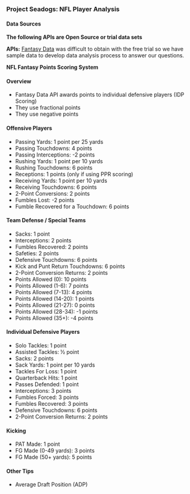 ### Project Seadogs: NFL Player Analysis

#### Data Sources
__The following APIs are Open Source or trial data sets__

**APIs:** 
[Fantasy Data](https://developer.fantasydata.com/) was difficult to obtain with the free trial so we have sample data to develop data analysis process to answer our questions.

**NFL Fantasy Points Scoring System**

#### Overview
* Fantasy Data API awards points to individual defensive players (IDP Scoring)
* They use fractional points
* They use negative points

#### Offensive Players
* Passing Yards: 1 point per 25 yards
* Passing Touchdowns: 4 points
* Passing Interceptions: -2 points
* Rushing Yards: 1 point per 10 yards
* Rushing Touchdowns: 6 points
* Receptions: 1 points (only if using PPR scoring)
* Receiving Yards: 1 point per 10 yards
* Receiving Touchdowns: 6 points
* 2-Point Conversions: 2 points
* Fumbles Lost: -2 points
* Fumble Recovered for a Touchdown: 6 points

#### Team Defense / Special Teams
* Sacks: 1 point
* Interceptions: 2 points
* Fumbles Recovered: 2 points
* Safeties: 2 points
* Defensive Touchdowns: 6 points
* Kick and Punt Return Touchdowns: 6 points
* 2-Point Conversion Returns: 2 points
* Points Allowed (0): 10 points
* Points Allowed (1-6): 7 points
* Points Allowed (7-13): 4 points
* Points Allowed (14-20): 1 points
* Points Allowed (21-27): 0 points
* Points Allowed (28-34): -1 points
* Points Allowed (35+): -4 points

#### Individual Defensive Players
* Solo Tackles: 1 point
* Assisted Tackles: ½ point
* Sacks: 2 points
* Sack Yards: 1 point per 10 yards
* Tackles For Loss: 1 point
* Quarterback Hits: 1 point
* Passes Defended: 1 point
* Interceptions: 3 points
* Fumbles Forced: 3 points
* Fumbles Recovered: 3 points
* Defensive Touchdowns: 6 points
* 2-Point Conversion Returns: 2 points

#### Kicking
* PAT Made: 1 point
* FG Made (0-49 yards): 3 points
* FG Made (50+ yards): 5 points

#### Other Tips
* Average Draft Position (ADP)